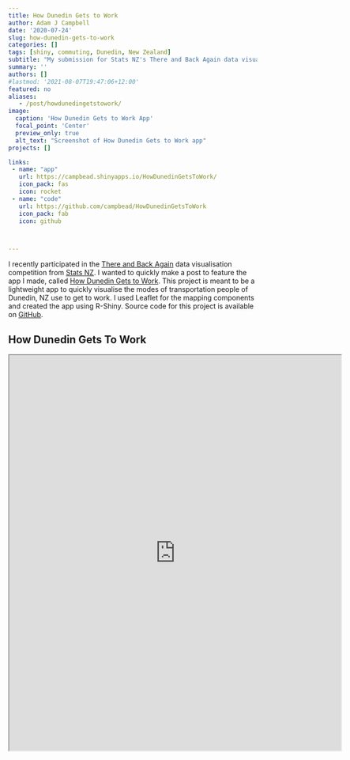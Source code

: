 ```yaml
---
title: How Dunedin Gets to Work
author: Adam J Campbell
date: '2020-07-24'
slug: how-dunedin-gets-to-work
categories: []
tags: [shiny, commuting, Dunedin, New Zealand] 
subtitle: "My submission for Stats NZ's There and Back Again data visualisation competition"
summary: ''
authors: []
#lastmod: '2021-08-07T19:47:06+12:00'
featured: no
aliases:
   - /post/howdunedingetstowork/
image:
  caption: 'How Dunedin Gets to Work App'
  focal_point: 'Center'
  preview_only: true
  alt_text: "Screenshot of How Dunedin Gets to Work app"
projects: []

links:
 - name: "app"
   url: https://campbead.shinyapps.io/HowDunedinGetsToWork/
   icon_pack: fas
   icon: rocket
 - name: "code"
   url: https://github.com/campbead/HowDunedinGetsToWork
   icon_pack: fab
   icon: github



---
```

I recently participated in the [There and Back Again](https://www.stats.govt.nz/2018-census/there-and-back-again-data-visualisation-competition) data visualisation competition from [Stats NZ](https://www.stats.govt.nz/).  I wanted to quickly make a post to feature the app I made, called [How Dunedin Gets to Work](https://campbead.shinyapps.io/HowDunedinGetsToWork/).  This project is meant to be a lightweight app to quickly visualise the modes of transportation people of Dunedin, NZ use to get to work.  I used Leaflet for the mapping components and created the app using R-Shiny.  Source code for this project is available on [GitHub](https://github.com/campbead/HowDunedinGetsToWork). 

## How Dunedin Gets To Work
<iframe src="https://campbead.shinyapps.io/HowDunedinGetsToWork/?showcase=0" width="672" height="800px"></iframe>
